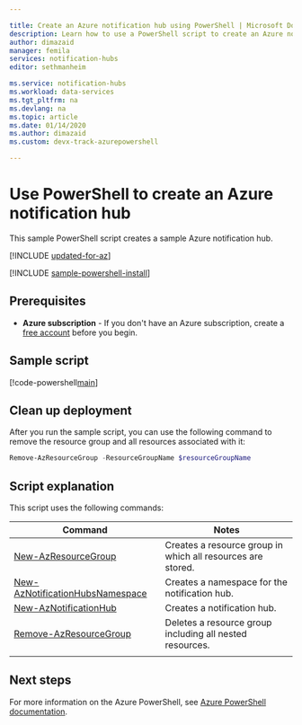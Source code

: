 ```yaml
---

title: Create an Azure notification hub using PowerShell | Microsoft Docs
description: Learn how to use a PowerShell script to create an Azure notification hub. 
author: dimazaid
manager: femila
services: notification-hubs
editor: sethmanheim

ms.service: notification-hubs
ms.workload: data-services
ms.tgt_pltfrm: na
ms.devlang: na
ms.topic: article
ms.date: 01/14/2020
ms.author: dimazaid 
ms.custom: devx-track-azurepowershell

---
```


# Use PowerShell to create an Azure notification hub

This sample PowerShell script creates a sample Azure notification hub. 

[!INCLUDE [updated-for-az](../../../includes/updated-for-az.md)]

[!INCLUDE [sample-powershell-install](../../../includes/sample-powershell-install-no-ssh.md)]

## Prerequisites

* **Azure subscription** - If you don't have an Azure subscription, create a [free account](https://azure.microsoft.com/free/) before you begin.

## Sample script

[!code-powershell[main](../../../powershell_scripts/notification-hubs/create-notification-hub/create-notification-hub.ps1 "Create a notification hub")]

## Clean up deployment

After you run the sample script, you can use the following command to remove the resource group and all resources associated with it:

```powershell
Remove-AzResourceGroup -ResourceGroupName $resourceGroupName
```

## Script explanation

This script uses the following commands:

| Command | Notes |
|---|---|
| [New-AzResourceGroup](/powershell/module/az.resources/new-azresourcegroup) | Creates a resource group in which all resources are stored. |
| [New-AzNotificationHubsNamespace](/powershell/module/az.notificationhubs/new-aznotificationhubsnamespace) | Creates a namespace for the notification hub. |
| [New-AzNotificationHub](/powershell/module/az.notificationhubs/new-aznotificationhub) | Creates a notification hub. |
| [Remove-AzResourceGroup](/powershell/module/az.resources/remove-azresourcegroup) | Deletes a resource group including all nested resources. |
|||

## Next steps

For more information on the Azure PowerShell, see [Azure PowerShell documentation](/powershell/).
